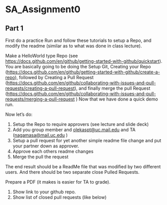 # SA_Assignment0

## Part 1
First do a practice Run and follow these tutorials to setup a Repo, and modify the readme (similar as to what was done in class lecture).

Make a HelloWorld type Repo (see https://docs.github.com/en/github/getting-started-with-github/quickstart).  You are basically going to be
doing the Setup Git, Creating your Repo (https://docs.github.com/en/github/getting-started-with-github/create-a-repo), followed by 
Creating a Pull Request (https://docs.github.com/en/github/collaborating-with-issues-and-pull-requests/creating-a-pull-request),
and finally merge the pull Request (https://docs.github.com/en/github/collaborating-with-issues-and-pull-requests/merging-a-pull-request )
Now that we have done a quick demo run. 

Now let’s do:

1.	Setup the Repo to require approvers (see lecture and slide deck)
1.	Add you group member and olekaspt@uc.mail.edu and TA (nagamasa@mail.uc.edu )
1.	Setup a pull request for yet another simple readme file change and put your partner down as approver.
1.	Approve each others readme changes
1.	Merge the pull the request

The end result should be a ReadMe file that was modified by two different users.  And there should be two separate close Pulled Requests.

Prepare a PDF (it makes is easier for TA to grade).
1. Show link to your github repo.
1.	Show list of closed pull requests (like below)




